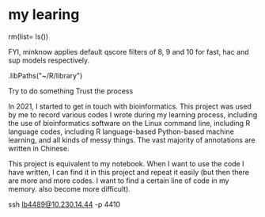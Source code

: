 # my learing 

rm(list= ls())

FYI, minknow applies default qscore filters of 8, 9 and 10 for fast, hac and sup models respectively.

.libPaths("~/R/library")

Try to do something
Trust the process

In 2021, I started to get in touch with bioinformatics. This project was used by me to record various codes I wrote during my learning process, including the use of bioinformatics software on the Linux command line, including R language codes, including R language-based Python-based machine learning, and all kinds of messy things. The vast majority of annotations are written in Chinese.

This project is equivalent to my notebook. When I want to use the code I have written, I can find it in this project and repeat it easily (but then there are more and more codes. I want to find a certain line of code in my memory. also become more difficult).

ssh lb4489@10.230.14.44 -p 4410
